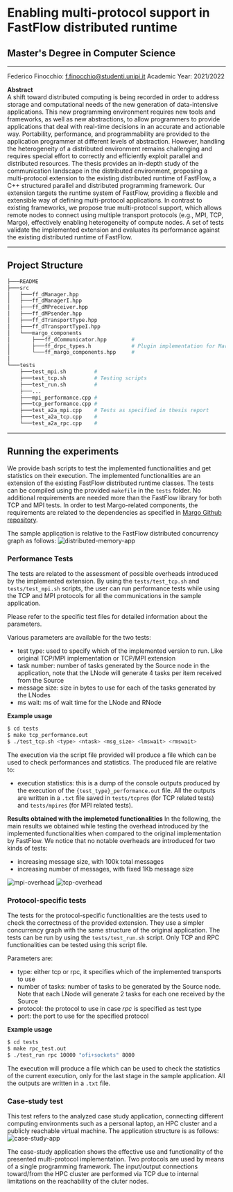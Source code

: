 # Enabling multi-protocol support in FastFlow distributed runtime
## Master's Degree in Computer Science
---

Federico Finocchio: f.finocchio@studenti.unipi.it
Academic Year: 2021/2022

**Abstract**  
A shift toward distributed computing is being recorded in order to address storage and computational needs of the new generation of data-intensive applications. This new programming environment requires new tools and frameworks, as well as new abstractions, to allow programmers to provide applications that deal with real-time decisions in an accurate and actionable way. Portability, performance, and programmability are provided to the application programmer at different levels of abstraction. However, handling the heterogeneity of a distributed environment remains challenging and requires special effort to correctly and efficiently exploit parallel and distributed resources. The thesis provides an in-depth study of the communication landscape in the distributed environment, proposing a multi-protocol extension to the existing distributed runtime of FastFlow, a C++ structured parallel and distributed programming framework. Our extension targets the runtime system of FastFlow, providing a flexible and extensible way of defining multi-protocol applications. In contrast to existing frameworks, we propose true multi-protocol support, which allows remote nodes to connect using multiple transport protocols (e.g., MPI, TCP, Margo), effectively enabling heterogeneity of compute nodes. A set of tests validate the implemented extension and evaluates its performance against the existing distributed runtime of FastFlow.

---

## Project Structure

```bash
├───README
├───src
│   ├───ff_dManager.hpp
│   ├───ff_dManagerI.hpp
│   ├───ff_dMPreceiver.hpp
│   ├───ff_dMPsender.hpp
│   ├───ff_dTransportType.hpp
│   ├───ff_dTransportTypeI.hpp
│   └───margo_components                
│       ├───ff_dCommunicator.hpp        #
│       ├───ff_drpc_types.h             # Plugin implementation for Margo transport
│       └───ff_margo_components.hpp     #
│
└───tests
    ├───test_mpi.sh         #
    ├───test_tcp.sh         # Testing scripts
    ├───test_run.sh         #
    ├───...
    ├───mpi_performance.cpp #
    ├───tcp_performance.cpp #
    ├───test_a2a_mpi.cpp    # Tests as specified in thesis report
    ├───test_a2a_tcp.cpp    #
    └───test_a2a_rpc.cpp    #
```

---

## Running the experiments

We provide bash scripts to test the implemented functionalities and get statistics on their execution. The implemented functionalities are an extension of the existing FastFlow distributed runtime classes. The tests can be compiled using the provided `makefile` in the `tests` folder. No additional requirements are needed more than the FastFlow library for both TCP and MPI tests. In order to test Margo-related components, the requirements are related to the dependencies as specified in [Margo Github repository](https://github.com/mochi-hpc/mochi-margo).

The sample application is relative to the FastFlow distributed concurrency graph as follows:
![distributed-memory-app](https://www.amazon.it/photos/share/vzaxAh9cY13XwPYkMUC0ATwJVUM4LKFwisRbXNZkY47)

### Performance Tests

The tests are related to the assessment of possible overheads introduced by the implemented extension. By using the `tests/test_tcp.sh` and `tests/test_mpi.sh` scripts, the user can run performance tests while using the TCP and MPI protocols for all the communications in the sample application. 

Please refer to the specific test files for detailed information about the parameters.

Various parameters are available for the two tests:

- test type: used to specify which of the implemented version to run. Like original TCP/MPI implementation or TCP/MPI extension
- task number: number of tasks generated by the Source node in the application, note that the LNode will generate 4 tasks per item received from the Source
- message size: size in bytes to use for each of the tasks generated by the LNodes
- ms wait: ms of wait time for the LNode and RNode

**Example usage**

```bash
$ cd tests
$ make tcp_performance.out
$ ./test_tcp.sh <type> <ntask> <msg_size> <lmswait> <rmswait>
```

The execution via the script file provided will produce a file which can be used to check performances and statistics. The produced file are relative to:

- execution statistics: this is a dump of the console outputs produced by the execution of the `{test_type}_performance.out` file. All the outputs are written in a `.txt` file saved in `tests/tcpres` (for TCP related tests) and `tests/mpires` (for MPI related tests).

**Results obtained with the implemeted functionalities**
In the following, the main results we obtained while testing the overhead introduced by the implemented functionalities when compared to the original implementation by FastFlow. We notice that no notable overheads are introduced for two kinds of tests:

- increasing message size, with 100k total messages
- increasing number of messages, with fixed 1Kb message size

![mpi-overhead](https://www.amazon.it/photos/share/bDf4uw6rcjAbnXQM3yrhJ0chRHCkkiXGriq1v2guDrL)
![tcp-overhead](https://www.amazon.it/photos/share/jFwITkWP4TDkfdOPFHwGfo2KaP2I4BGh3eSfP2Wq8Xo)


### Protocol-specific tests

The tests for the protocol-specific functionalities are the tests used to check the correctness of the provided extension. They use a simpler concurrency graph with the same structure of the original application. The tests can be run by using the `tests/test_run.sh` script. Only TCP and RPC functionalities can be tested using this script file.

Parameters are:

- type: either tcp or rpc, it specifies which of the implemented transports to use
- number of tasks: number of tasks to be generated by the Source node. Note that each LNode will generate 2 tasks for each one received by the Source
- protocol: the protocol to use in case *rpc* is specified as test type
- port: the port to use for the specified protocol

**Example usage**
```bash
$ cd tests
$ make rpc_test.out
$ ./test_run rpc 10000 "ofi+sockets" 8000
```

The execution will produce a file which can be used to check the statistics of the current execution, only for the last stage in the sample application. All the outputs are written in a `.txt` file.

### Case-study test
This test refers to the analyzed case study application, connecting different computing environments such as a personal laptop, an HPC cluster and a publicly reachable virtual machine. The application structure is as follows:
![case-study-app](https://www.amazon.it/photos/share/nt3VygbUBsC19Dc3E6f525LEK5cP43NfPzo0QTcQYZl)

The case-study application shows the effective use and functionality of the presented multi-protocol implementation. Two protocols are used by means of a single programming framework. The input/output connections toward/from the HPC cluster are performed via TCP due to internal limitations on the reachability of the cluter nodes.